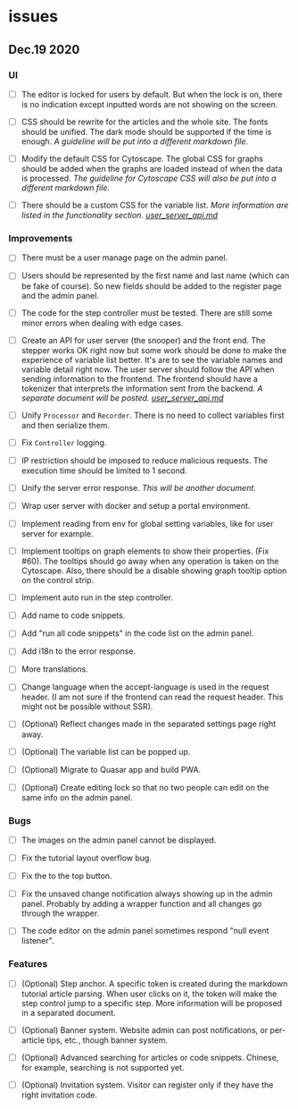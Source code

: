 
# issues 

## Dec.19 2020
### UI 

- [ ] The editor is locked for users by default. But when the lock is on, there is no indication except inputted words are not showing on the screen. 

- [ ] CSS should be rewrite for the articles and the whole site. The fonts should be unified. The dark mode should be supported if the time is enough. _A guideline will be put into a different markdown file._

- [ ] Modify the default CSS for Cytoscape. The global CSS for graphs should be added when the graphs are loaded instead of when the data is processed. _The guideline for Cytoscape CSS will also be put into a different markdown file._

- [ ] There should be a custom CSS for the variable list. _More information are listed in the functionality section. [user_server_api.md](./user_server_api.md)_

### Improvements

- [ ] There must be a user manage page on the admin panel. 

- [ ] Users should be represented by the first name and last name (which can be fake of course). So new fields should be added to the register page and the admin panel. 

- [ ] The code for the step controller must be tested. There are still some minor errors when dealing with edge cases. 

- [ ] Create an API for user server (the snooper) and the front end. The stepper works OK right now but some work should be done to make the experience of variable list better. It's are to see the variable names and variable detail right now. The user server should follow the API when sending information to the frontend. The frontend should have a tokenizer that interprets the information sent from the backend. _A separate document will be posted. [user_server_api.md](./user_server_api.md)_

- [ ] Unify `Processor` and `Recorder`. There is no need to collect variables first and then serialize them.

- [ ] Fix `Controller` logging. 

- [ ] IP restriction should be imposed to reduce malicious requests. The execution time should be limited to 1 second. 

- [ ] Unify the server error response. _This will be another document._ 

- [ ] Wrap user server with docker and setup a portal environment. 

- [ ] Implement reading from env for global setting variables, like for user server for example. 

- [ ] Implement tooltips on graph elements to show their properties. (Fix #60). The tooltips should go away when any operation is taken on the Cytoscape. Also, there should be a disable showing graph tooltip option on the control strip. 

- [ ] Implement auto run in the step controller. 

- [ ] Add name to code snippets. 

- [ ] Add "run all code snippets" in the code list on the admin panel. 

- [ ] Add i18n to the error response. 

- [ ] More translations. 

- [ ] Change language when the accept-language is used in the request header. (I am not sure if the frontend can read the request header. This might not be possible without SSR). 

- [ ] (Optional) Reflect changes made in the separated settings page right away. 

- [ ] (Optional) The variable list can be popped up. 

- [ ] (Optional) Migrate to Quasar app and build PWA. 

- [ ] (Optional) Create editing lock so that no two people can edit on the same info on the admin panel. 
### Bugs 

- [ ] The images on the admin panel cannot be displayed. 

- [ ] Fix the tutorial layout overflow bug. 

- [ ] Fix the to the top button. 

- [ ] Fix the unsaved change notification always showing up in the admin panel. Probably by adding a wrapper function and all changes go through the wrapper. 

- [ ] The code editor on the admin panel sometimes respond "null event listener". 

### Features 

- [ ] (Optional) Step anchor. A specific token is created during the markdown tutorial article parsing. When user clicks on it, the token will make the step control jump to a specific step. More information will be proposed in a separated document. 

- [ ] (Optional) Banner system. Website admin can post notifications, or per-article tips, etc., though banner system. 

- [ ] (Optional) Advanced searching for articles or code snippets. Chinese, for example, searching is not supported yet. 

- [ ] (Optional) Invitation system. Visitor can register only if they have the right invitation code. 

